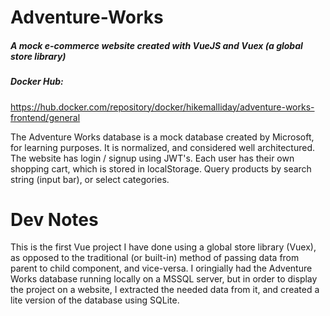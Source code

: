 # Adventure-Works
##### A mock e-commerce website created with VueJS and Vuex (a global store library)

##### Docker Hub:
https://hub.docker.com/repository/docker/hikemalliday/adventure-works-frontend/general

The Adventure Works database is a mock database created by Microsoft, for learning purposes. It is normalized, and considered well architectured. 
The website has login / signup using JWT's. Each user has their own shopping cart, which is stored in localStorage. 
Query products by search string (input bar), or select categories.

# Dev Notes

This is the first Vue project I have done using a global store library (Vuex), as opposed to the traditional (or built-in) method of passing data from parent to child component, and vice-versa. I oringially had the Adventure Works database running locally on a MSSQL server, but in order to display the project on a website, I extracted the needed data from it, and created a lite version of the database using SQLite.
